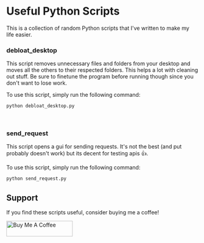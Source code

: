 # Useful Python Scripts

This is a collection of random Python scripts that I've written to make my life easier. 
<br/>
### debloat_desktop

This script removes unnecessary files and folders from your desktop and moves all the others to their respected folders. This helps a lot with cleaning out stuff. Be sure to finetune the program before running though since you don't want to lose work.

To use this script, simply run the following command:

```python
python debloat_desktop.py
```
<br/>

### send_request

This script opens a gui for sending requests. It's not the best (and put probably doesn't work) but its decent for testing apis :+1:.

To use this script, simply run the following command:

```python
python send_request.py
```

## Support

If you find these scripts useful, consider buying me a coffee!

<a href="https://www.buymeacoffee.com/declipsonator" target="_blank"><img src="https://cdn.buymeacoffee.com/buttons/default-black.png" alt="Buy Me A Coffee" height="41" width="174"></a>

